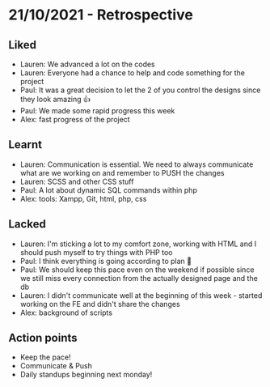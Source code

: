 # 21/10/2021 - Retrospective


## Liked
* Lauren: We advanced a lot on the codes
* Lauren: Everyone had a chance to help and code something for the project
* Paul: It was a great decision to let the 2 of you control the designs since they look amazing 👍
* Paul: We made some rapid progress this week
* Alex: fast progress of the project

## Learnt
* Lauren: Communication is essential. We need to always communicate what are we working on and remember to PUSH the changes
* Lauren: SCSS and other CSS stuff
* Paul: A lot about dynamic SQL commands within php
* Alex: tools: Xampp, Git, html, php, css

## Lacked
* Lauren: I'm sticking a lot to my comfort zone, working with HTML and I should push myself to try things with PHP too
* Paul: I think everything is going according to plan 🤔
* Paul: We should keep this pace even on the weekend if possible since we still miss every connection from the actually designed  page and the db
* Lauren: I didn't communicate well at the beginning of this week - started working on the FE and didn't share the changes
* Alex: background of scripts

## Action points
* Keep the pace!
* Communicate & Push
* Daily standups beginning next monday!
